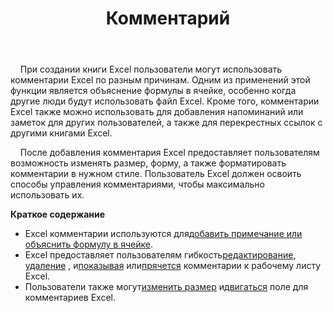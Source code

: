 ﻿---
title: Комментарий
second_title: Aspose.Cells Cloud Documen
type: docs
url: /ru/comments/
aliases: [/working-with-comments/]
keywords: REST API, spreadsheets, excel, comment
description: "Cells.Cloud API для Excel работа: комментарии работают"
weight: 100
---
&nbsp;&nbsp;&nbsp;&nbsp;При создании книги Excel пользователи могут использовать комментарии Excel по разным причинам. Одним из применений этой функции является объяснение формулы в ячейке, особенно когда другие люди будут использовать файл Excel. Кроме того, комментарии Excel также можно использовать для добавления напоминаний или заметок для других пользователей, а также для перекрестных ссылок с другими книгами Excel.

&nbsp;&nbsp;&nbsp;&nbsp;После добавления комментария Excel предоставляет пользователям возможность изменять размер, форму, а также форматировать комментарии в нужном стиле. Пользователь Excel должен освоить способы управления комментариями, чтобы максимально использовать их.

**Краткое содержание**

-  Excel комментарии используются для[добавить примечание или объяснить формулу в ячейке](/cells/ru/comments/add/).
-  Excel предоставляет пользователям гибкость[редактирование](/cells/ru/comments/update/), [удаление](/cells/ru/comments/delete/) , и[показывая](/cells/ru/comments/get/) или[прячется](/cells/ru/comments/update/) комментарии к рабочему листу Excel.
-  Пользователи также могут[изменить размер](/cells/ru/comments/update/) и[двигаться](/cells/ru/comments/update/) поле для комментариев Excel.
